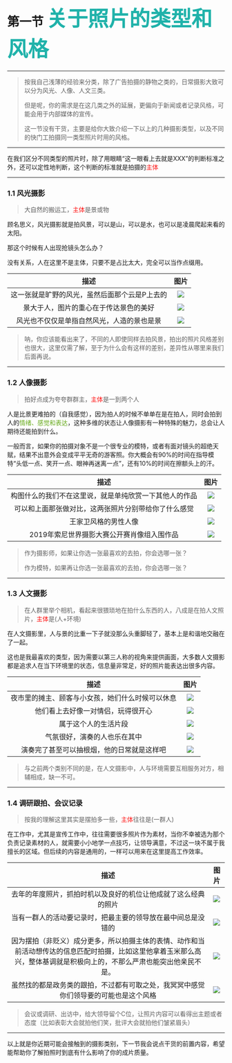 # 第一节  <font color="#20B2AA" size="7">关于照片的类型和风格</font>

---------------------------------------
> 按我自己浅薄的经验来分类，除了广告拍摄的静物之类的，日常摄影大致可以分为风光、人像、人文三类。
>
> 但是呢，你的需求是在这几类之外的延展，更偏向于新闻或者记录风格，可能会用于内部媒体的宣传。
>
> 这一节没有干货，主要是给你大致介绍一下以上的几种摄影类型，以及不同的快门工拍摄同一类型照片时用的风格。

---------------------------------------

在我们区分不同类型的照片时，除了用眼睛“这一眼看上去就是XXX”的判断标准之外，还可以定性地判断，这个判断的标准就是拍摄的<font color="#ff1111">主体</font>

--------------------------------------------------

### 1.1  风光摄影

> 大自然的搬运工，<font color="#ff1111">主体</font>是景或物

顾名思义，风光摄影就是拍风景，可以是山，可以是水，也可以是凌晨爬起来看的太阳。

那这个时候有人出现抢镜头怎么办？

没有关系，人在这里不是主体，只要不是占比太大，完全可以当作点缀用。

|                     描述                      |               图片                |
| :-------------------------------------------: | :-------------------------------: |
| 这一张就是旷野的风光，虽然后面那个云是P上去的 | ![](./assets/chapter1/scene1.jpg) |
|    景大于人，图片的重心在于传达景色的美好     | ![](./assets/chapter1/scene2.jpg) |
|  风光也不仅仅是单指自然风光，人造的景也是景   | ![](./assets/chapter1/scene3.jpg) |

> 呐，你应该能看出来了，不同的人即使同样去拍风景，拍出的照片风格差别也很大，这里仅需了解，至于为什么会有这样的差别，差异性从哪里来我们后面再说。

------------------------------------------------------------

### 1.2  人像摄影

> 拍好点成为夸夸群群主，<font color="#ff1111">主体</font>是一到两个人

人是比景更难拍的（自我感觉），因为拍人的时候不单单在是在拍人，同时会拍到人的<font color="#66aa1a">情绪、感觉和表达</font>，这种多维的状态让人像摄影有一种特殊的魅力，总会让人期待还能拍到什么。

一般而言，如果你的拍摄对象不是一个很专业的模特，或者有面对镜头的超绝天赋，结果不出意外会变成平平无奇的游客照。你大概会有90%的时间在指导模特“头低一点、笑开一点、眼神再迷离一点”，还有10%的时间在擦额头上的汗。

|                          描述                          |                图片                 |
| :----------------------------------------------------: | :---------------------------------: |
| 构图什么的我们不在这里说，就是单纯欣赏一下其他人的作品 | ![](./assets/chapter1/profile1.jpg) |
|  可以和上面那张做对比，这两张照片分别带给你了什么感觉  | ![](./assets/chapter1/profile2.jpg) |
|                  王家卫风格的男性人像                  | ![](./assets/chapter1/profile3.jpg) |
|       2019年索尼世界摄影大赛公开赛肖像组入围作品       | ![](./assets/chapter1/profile4.jpg) |

> 作为摄影师，如果让你选一张最喜欢的去拍，你会选哪一张？
>
> 作为模特，如果再让你选一张最喜欢的去拍，你会选哪一张？

----------------------------

### 1.3  人文摄影

> 在人群里举个相机，看起来很猥琐地在拍什么东西的人，八成是在拍人文照片，<font color="#ff1111">主体</font>是(人+环境)

在人文摄影里，人与景的比重一下子就没那么头重脚轻了，基本上是和谐地交融在了一起。

这也是我最喜欢的类型，因为需要以第三人称的视角来提供画面，大多数人文摄影都是追求人在当下环境里的状态，信息量非常足，好的照片能表达出很多内容。

|                       描述                       |                  图片                  |
| :----------------------------------------------: | :------------------------------------: |
| 夜市里的摊主、顾客与小女孩，她们什么时候可以休息 | ![](./assets/chapter1/humanities1.jpg) |
|        他们看上去好像一对情侣，玩得很开心        | ![](./assets/chapter1/humanities2.jpg) |
|               属于这个人的生活片段               | ![](./assets/chapter1/humanities3.jpg) |
|           气氛很好，演奏的人也乐在其中           | ![](./assets/chapter1/humanities4.jpg) |
|    演奏完了甚至可以抽根烟，他的日常就是这样吧    | ![](./assets/chapter1/humanities5.jpg) |

> 与之前两个类别不同的是，在人文摄影中，人与环境需要互相服务对方，相辅相成，缺一不可。

-------------------------------------

### 1.4  调研跟拍、会议记录

> 按我的理解这里其实是摆拍多一些，<font color="#ff1111">主体</font>往往是(一群人)

在工作中，尤其是宣传工作中，往往需要很多照片作为素材，当你不幸被选为那个负责记录素材的人，就需要小小地学一点技巧，让领导满意，不过这一块不属于我擅长的区域。但后续的内容是通用的，一样可以用来在这里提高工作效率。

|                             描述                             |              图片               |
| :----------------------------------------------------------: | :-----------------------------: |
| 去年的年度照片，抓拍时机以及良好的机位让他成就了这么经典的照片 | ![](./assets/chapter1/doc1.jpg) |
| 当有一群人的活动要记录时，把最主要的领导放在最中间总是没错的 | ![](./assets/chapter1/doc2.jpg) |
| 因为摆拍（非贬义）成分更多，所以拍摄主体的表情、动作和当前活动想传达的信息匹配时拍摄，比如这里他拿着玉米那么高兴，整体基调就是积极向上的，不那么严肃也能突出他亲民不是。 | ![](./assets/chapter1/doc3.jpg) |
| 虽然找的都是政务类的跟拍，不过都有可取之处，我冥冥中感觉你们领导要的可能也是这个风格 | ![](./assets/chapter1/doc4.jpg) |

> 会议或调研、出访中，给大领导留个C位，让照片内容可以看得出主题或者态度（比如表彰大会就拍他们笑，批评大会就拍他们皱紧眉头）

--------------------------------

以上就是你近期可能会接触到的摄影类别，下一节我会说点干货的前置内容，希望能帮助你了解拍照时到底有什么影响了你的成片质量。